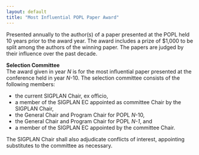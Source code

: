 ```yaml
---
layout: default
title: "Most Influential POPL Paper Award"
---
```

Presented annually to the author(s) of a paper presented at the
POPL held 10 years prior to the award year. The award includes a
prize of $1,000 to be split among the authors of the winning paper.
The papers are judged by their influence over the past decade.

**Selection Committee**  
The award given in year *N* is for the
most influential paper presented at the conference held in year
*N*-10. The selection committee consists of the following members:

-   the current SIGPLAN Chair, ex officio,
-   a member of the SIGPLAN EC appointed as committee Chair by the
    SIGPLAN Chair,
-   the General Chair and Program Chair for POPL *N*-10,
-   the General Chair and Program Chair for POPL *N-1*, and
-   a member of the SIGPLAN EC appointed by the committee Chair.

The SIGPLAN Chair shall also adjudicate conflicts of interest,
appointing substitutes to the committee as necessary.
